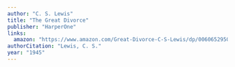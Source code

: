 ```yaml
---
author: "C. S. Lewis"
title: "The Great Divorce"
publisher: "HarperOne"
links:
  amazon: "https://www.amazon.com/Great-Divorce-C-S-Lewis/dp/0060652950"
authorCitation: "Lewis, C. S."
year: "1945"
---
```

